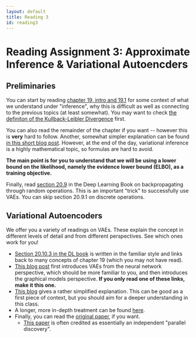```yaml
---
layout: default
title: Reading 3
id: reading3
---
```



# Reading Assignment 3: Approximate Inference & Variational Autoencders

## Preliminaries

You can start by reading [chapter 19, intro and 19.1](https://www.deeplearningbook.org/contents/inference.html)
for some context of what we
understand under "inference", why this is difficult as well as connecting to
the previous topics (at least somewhat). You may want to
check [the definiton of the Kullback-Leibler Divergence](https://en.wikipedia.org/wiki/Kullback%E2%80%93Leibler_divergence)
first.

You can also read the remainder of the chapter if you want -- however this is 
**very** hard to follow. Another, somewhat simpler explanation can be found 
[in this short blog post](https://mbernste.github.io/posts/variational_inference/).
However, at the end of the day, variational inference is a highly mathematical topic,
so formulas are hard to avoid. 

**The main point is for you to understand that we will be using a lower bound on
the likelihood, namely the evidence lower bound (ELBO), as a training objective.**

Finally, read [section 20.9](https://www.deeplearningbook.org/contents/generative_models.html)
in the Deep Learning Book on backpropagating through random operations. This is
an important "trick" to successfully use VAEs. You can skip section 20.9.1 on
discrete operations.

## Variational Autoencoders

We offer you a variety of readings on VAEs. These explain the concept in different
levels of detail and from different perspectives. See which ones work for you!
- [Section 20.10.3 in the DL book](https://www.deeplearningbook.org/contents/generative_models.html)
is written in the familiar style and links back to many concepts of chapter 19 (which
you may not have read).
- [This blog post](https://jaan.io/what-is-variational-autoencoder-vae-tutorial/)
first introduces VAEs from the neural network perspective, which should be more familiar
to you, and then introduces the graphical models perspective. **If you only read
one of these links, make it this one.**
- [This blog](https://kvfrans.com/variational-autoencoders-explained/) gives a rather
simplified explanation. This can be good as a first piece of context, but you
should aim for a deeper understanding in this class.
- A longer, more in-depth treatment can be found [here](https://arxiv.org/pdf/1606.05908.pdf).
- Finally, you can read the [original paper](https://arxiv.org/pdf/1312.6114.pdf),
if you want.
  - [This paper](https://arxiv.org/pdf/1401.4082.pdf) is often credited as essentially
  an independent "parallel discovery".

